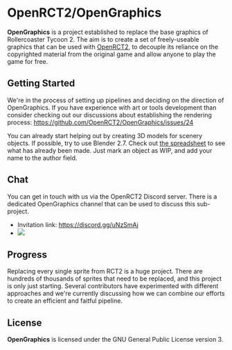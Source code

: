 # OpenRCT2/OpenGraphics

**OpenGraphics** is a project established to replace the base graphics of Rollercoaster Tycoon 2. The aim is to create a set of freely-useable graphics that can be used with [OpenRCT2](https://github.com/OpenRCT2/OpenRCT2), to decouple its reliance on the copyrighted material from the original game and allow anyone to play the game for free.

## Getting Started

We're in the process of setting up pipelines and deciding on the direction of OpenGraphics. If you have experience with art or tools development than consider checking out our discussions about establishing the rendering process:
https://github.com/OpenRCT2/OpenGraphics/issues/24

You can already start helping out by creating 3D models for scenery objects. If possible, try to use Blender 2.7. Check out [the spreadsheet](https://drive.google.com/open?id=1ljVeYxp8ijj5z4VuSa6Xo1-_p3wACdQCRudkvkLGApc) to see what has already been made. Just mark an object as WIP, and add your name to the author field.

## Chat

You can get in touch with us via the OpenRCT2 Discord server. There is a dedicated OpenGraphics channel that can be used to discuss this sub-project.

- Invitation link: https://discord.gg/uNzSmAj
- [![](https://img.shields.io/discord/264137540670324737?label=OpenRCT2%2Fgraphics)](https://discordapp.com/channels/264137540670324737/691752238057783356)

## Progress

Replacing every single sprite from RCT2 is a huge project. There are hundreds of thousands of sprites that need to be replaced, and this project is only just starting. Several contributors have experimented with different approaches and we're currently discussing how we can combine our efforts to create an efficient and faitful pipeline.

## License

**OpenGraphics** is licensed under the GNU General Public License version 3.
